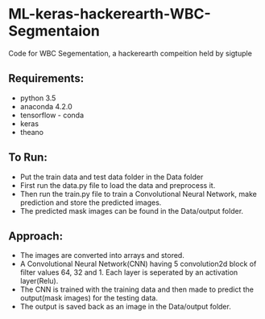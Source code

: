 # ML-keras-hackerearth-WBC-Segmentaion
Code for WBC Segementation, a hackerearth compeition held by sigtuple
## Requirements:
 - python 3.5
 - anaconda 4.2.0 
 - tensorflow - conda 
 - keras
 - theano

## To Run:
 - Put the train data and test data folder in the Data folder
 - First run the data.py file to load the data and preprocess it.
 - Then run the train.py file to train a Convolutional Neural Network, make prediction and store the predicted images.
 - The predicted mask images can be found in the Data/output folder.

## Approach:
 - The images are converted into arrays and stored.
 - A Convolutional Neural Network(CNN) having 5 convolution2d block of filter values 64, 32 and 1. Each layer is seperated by an activation layer(Relu).
 - The CNN is trained with the training data and then made to predict the output(mask images) for the testing data.
 - The output is saved back as an image in the Data/output folder.
 
